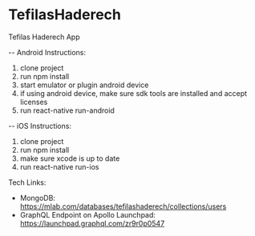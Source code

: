 # TefilasHaderech

Tefilas Haderech App


-- Android Instructions:
1) clone project
2) run npm install
3) start emulator or plugin android device
4) if using android device, make sure sdk tools are installed and accept licenses
4) run react-native run-android

-- iOS Instructions:
1) clone project
2) run npm install
3) make sure xcode is up to date
4) run react-native run-ios


Tech Links:
- MongoDB: https://mlab.com/databases/tefilashaderech/collections/users
- GraphQL Endpoint on Apollo Launchpad: https://launchpad.graphql.com/zr9r0p0547
